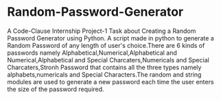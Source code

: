# Random-Password-Generator
A Code-Clause Internship Project-1 Task about Creating a Random Password Generator using Python. A script made in python to generate a Random Password of any length of user's choice.There are 6 kinds of passwords namely Alphabetical,Numerical,Alphabetical and Numerical,Alphabetical and Special Charcaters,Numericals and Special Charcaters,Stronh Password that contains all the three types namely alphabets,numericals and Special Characters.The random and string modules are used to generate a new password each time the user enters the size of the password required.
